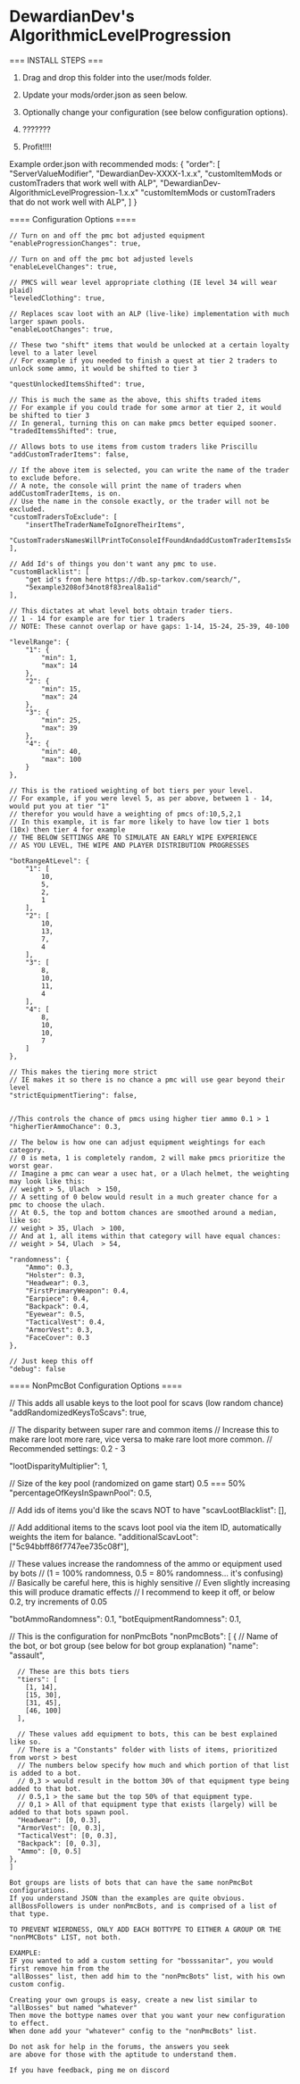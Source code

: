 # **DewardianDev's AlgorithmicLevelProgression**

=== INSTALL STEPS ===

1. Drag and drop this folder into the user/mods folder.
2. Update your mods/order.json as seen below.
3. Optionally change your configuration (see below configuration options).

4. ???????

5. Profit!!!!

Example order.json with recommended mods:
{
"order": [
"ServerValueModifier",
"DewardianDev-XXXX-1.x.x",
"customItemMods or customTraders that work well with ALP",
"DewardianDev-AlgorithmicLevelProgression-1.x.x"
"customItemMods or customTraders that do not work well with ALP",
]
}

==== Configuration Options ====

    // Turn on and off the pmc bot adjusted equipment
    "enableProgressionChanges": true,

    // Turn on and off the pmc bot adjusted levels
    "enableLevelChanges": true,

    // PMCS will wear level appropriate clothing (IE level 34 will wear plaid)
    "leveledClothing": true,

    // Replaces scav loot with an ALP (live-like) implementation with much larger spawn pools.
    "enableLootChanges": true,

    // These two "shift" items that would be unlocked at a certain loyalty level to a later level
    // For example if you needed to finish a quest at tier 2 traders to unlock some ammo, it would be shifted to tier 3

    "questUnlockedItemsShifted": true,

    // This is much the same as the above, this shifts traded items
    // For example if you could trade for some armor at tier 2, it would be shifted to tier 3
    // In general, turning this on can make pmcs better equiped sooner.
    "tradedItemsShifted": true,

    // Allows bots to use items from custom traders like Priscillu
    "addCustomTraderItems": false,

    // If the above item is selected, you can write the name of the trader to exclude before.
    // A note, the console will print the name of traders when addCustomTraderItems, is on.
    // Use the name in the console exactly, or the trader will not be excluded.
    "customTradersToExclude": [
        "insertTheTraderNameToIgnoreTheirItems",
        "CustomTradersNamesWillPrintToConsoleIfFoundAndaddCustomTraderItemsIsSetToTrue"
    ],

    // Add Id's of things you don't want any pmc to use.
    "customBlacklist": [
        "get id's from here https://db.sp-tarkov.com/search/",
        "5example3208of34not8f83real8a1id"
    ],

    // This dictates at what level bots obtain trader tiers.
    // 1 - 14 for example are for tier 1 traders
    // NOTE: These cannot overlap or have gaps: 1-14, 15-24, 25-39, 40-100

    "levelRange": {
        "1": {
            "min": 1,
            "max": 14
        },
        "2": {
            "min": 15,
            "max": 24
        },
        "3": {
            "min": 25,
            "max": 39
        },
        "4": {
            "min": 40,
            "max": 100
        }
    },

    // This is the ratioed weighting of bot tiers per your level.
    // For example, if you were level 5, as per above, between 1 - 14, would put you at tier "1"
    // therefor you would have a weighting of pmcs of:10,5,2,1
    // In this example, it is far more likely to have low tier 1 bots (10x) then tier 4 for example
    // THE BELOW SETTINGS ARE TO SIMULATE AN EARLY WIPE EXPERIENCE
    // AS YOU LEVEL, THE WIPE AND PLAYER DISTRIBUTION PROGRESSES

    "botRangeAtLevel": {
        "1": [
            10,
            5,
            2,
            1
        ],
        "2": [
            10,
            13,
            7,
            4
        ],
        "3": [
            8,
            10,
            11,
            4
        ],
        "4": [
            8,
            10,
            10,
            7
        ]
    },

    // This makes the tiering more strict
    // IE makes it so there is no chance a pmc will use gear beyond their level
    "strictEquipmentTiering": false,


    //This controls the chance of pmcs using higher tier ammo 0.1 > 1
    "higherTierAmmoChance": 0.3,

    // The below is how one can adjust equipment weightings for each category.
    // 0 is meta, 1 is completely random, 2 will make pmcs prioritize the worst gear.
    // Imagine a pmc can wear a usec hat, or a Ulach helmet, the weighting may look like this:
    // weight > 5, Ulach  > 150,
    // A setting of 0 below would result in a much greater chance for a pmc to choose the ulach.
    // At 0.5, the top and bottom chances are smoothed around a median, like so:
    // weight > 35, Ulach  > 100,
    // And at 1, all items within that category will have equal chances:
    // weight > 54, Ulach  > 54,

    "randomness": {
        "Ammo": 0.3,
        "Holster": 0.3,
        "Headwear": 0.3,
        "FirstPrimaryWeapon": 0.4,
        "Earpiece": 0.4,
        "Backpack": 0.4,
        "Eyewear": 0.5,
        "TacticalVest": 0.4,
        "ArmorVest": 0.3,
        "FaceCover": 0.3
    },

    // Just keep this off
    "debug": false



==== NonPmcBot Configuration Options ====

   // This adds all usable keys to the loot pool for scavs (low random chance)
  "addRandomizedKeysToScavs": true,
   
   // The disparity between super rare and common items
   // Increase this to make rare loot more rare, vice versa to make rare loot more common.
   // Recommended settings: 0.2 - 3

  "lootDisparityMultiplier": 1,

  // Size of the key pool (randomized on game start) 0.5 === 50%
  "percentageOfKeysInSpawnPool": 0.5,
  
  // Add ids of items you'd like the scavs NOT to have
  "scavLootBlacklist": [],

  // Add additional items to the scavs loot pool via the item ID, automatically weights the item for balance.
  "additionalScavLoot": ["5c94bbff86f7747ee735c08f"],

  // These values increase the randomness of the ammo or equipment used by bots
  // (1 = 100% randomness, 0.5 = 80% randomness... it's confusing)
  // Basically be careful here, this is highly sensitive
  // Even slightly increasing this will produce dramatic effects
  // I recommend to keep it off, or below 0.2, try increments of 0.05

  "botAmmoRandomness": 0.1,
  "botEquipmentRandomness": 0.1,

// This is the configuration for nonPmcBots
  "nonPmcBots": [
     {
      // Name of the bot, or bot group (see below for bot group explanation)
      "name": "assault",  

      // These are this bots tiers
      "tiers": [
        [1, 14],
        [15, 30],
        [31, 45],
        [46, 100]
      ],

      // These values add equipment to bots, this can be best explained like so. 
      // There is a "Constants" folder with lists of items, prioritized from worst > best
      // The numbers below specify how much and which portion of that list is added to a bot.
      // 0,3 > would result in the bottom 30% of that equipment type being added to that bot.
      // 0.5,1 > the same but the top 50% of that equipment type.
      // 0,1 > All of that equipment type that exists (largely) will be added to that bots spawn pool.
      "Headwear": [0, 0.3],
      "ArmorVest": [0, 0.3],
      "TacticalVest": [0, 0.3],
      "Backpack": [0, 0.3],
      "Ammo": [0, 0.5]
    },
    ]

    Bot groups are lists of bots that can have the same nonPmcBot configurations.
    If you understand JSON than the examples are quite obvious. 
    allBossFollowers is under nonPmcBots, and is comprised of a list of that type. 

    TO PREVENT WIERDNESS, ONLY ADD EACH BOTTYPE TO EITHER A GROUP OR THE "nonPMCBots" LIST, not both.
   
    EXAMPLE: 
    IF you wanted to add a custom setting for "bosssanitar", you would first remove him from the
    "allBosses" list, then add him to the "nonPmcBots" list, with his own custom config.

    Creating your own groups is easy, create a new list similar to "allBosses" but named "whatever"
    Then move the bottype names over that you want your new configuration to effect.
    When done add your "whatever" config to the "nonPmcBots" list. 

    Do not ask for help in the forums, the answers you seek 
    are above for those with the aptitude to understand them.

    If you have feedback, ping me on discord